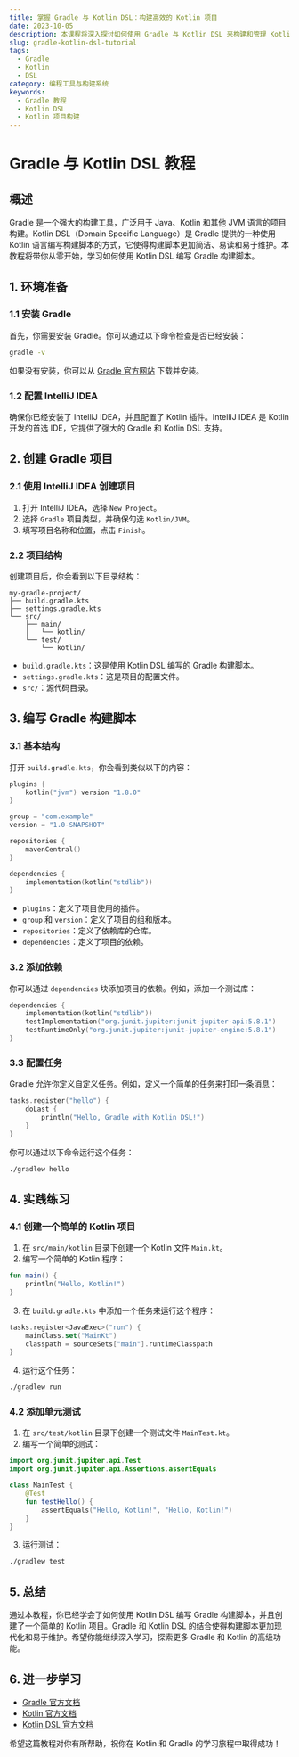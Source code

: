 ```yaml
---
title: 掌握 Gradle 与 Kotlin DSL：构建高效的 Kotlin 项目
date: 2023-10-05
description: 本课程将深入探讨如何使用 Gradle 与 Kotlin DSL 来构建和管理 Kotlin 项目，提升开发效率和项目可维护性。
slug: gradle-kotlin-dsl-tutorial
tags:
  - Gradle
  - Kotlin
  - DSL
category: 编程工具与构建系统
keywords:
  - Gradle 教程
  - Kotlin DSL
  - Kotlin 项目构建
---
```


# Gradle 与 Kotlin DSL 教程

## 概述

Gradle 是一个强大的构建工具，广泛用于 Java、Kotlin 和其他 JVM 语言的项目构建。Kotlin DSL（Domain Specific Language）是 Gradle 提供的一种使用 Kotlin 语言编写构建脚本的方式，它使得构建脚本更加简洁、易读和易于维护。本教程将带你从零开始，学习如何使用 Kotlin DSL 编写 Gradle 构建脚本。

## 1. 环境准备

### 1.1 安装 Gradle

首先，你需要安装 Gradle。你可以通过以下命令检查是否已经安装：

```bash
gradle -v
```

如果没有安装，你可以从 [Gradle 官方网站](https://gradle.org/install/) 下载并安装。

### 1.2 配置 IntelliJ IDEA

确保你已经安装了 IntelliJ IDEA，并且配置了 Kotlin 插件。IntelliJ IDEA 是 Kotlin 开发的首选 IDE，它提供了强大的 Gradle 和 Kotlin DSL 支持。

## 2. 创建 Gradle 项目

### 2.1 使用 IntelliJ IDEA 创建项目

1. 打开 IntelliJ IDEA，选择 `New Project`。
2. 选择 `Gradle` 项目类型，并确保勾选 `Kotlin/JVM`。
3. 填写项目名称和位置，点击 `Finish`。

### 2.2 项目结构

创建项目后，你会看到以下目录结构：

```
my-gradle-project/
├── build.gradle.kts
├── settings.gradle.kts
└── src/
    ├── main/
    │   └── kotlin/
    └── test/
        └── kotlin/
```

- `build.gradle.kts`：这是使用 Kotlin DSL 编写的 Gradle 构建脚本。
- `settings.gradle.kts`：这是项目的配置文件。
- `src/`：源代码目录。

## 3. 编写 Gradle 构建脚本

### 3.1 基本结构

打开 `build.gradle.kts`，你会看到类似以下的内容：

```kotlin
plugins {
    kotlin("jvm") version "1.8.0"
}

group = "com.example"
version = "1.0-SNAPSHOT"

repositories {
    mavenCentral()
}

dependencies {
    implementation(kotlin("stdlib"))
}
```

- `plugins`：定义了项目使用的插件。
- `group` 和 `version`：定义了项目的组和版本。
- `repositories`：定义了依赖库的仓库。
- `dependencies`：定义了项目的依赖。

### 3.2 添加依赖

你可以通过 `dependencies` 块添加项目的依赖。例如，添加一个测试库：

```kotlin
dependencies {
    implementation(kotlin("stdlib"))
    testImplementation("org.junit.jupiter:junit-jupiter-api:5.8.1")
    testRuntimeOnly("org.junit.jupiter:junit-jupiter-engine:5.8.1")
}
```

### 3.3 配置任务

Gradle 允许你定义自定义任务。例如，定义一个简单的任务来打印一条消息：

```kotlin
tasks.register("hello") {
    doLast {
        println("Hello, Gradle with Kotlin DSL!")
    }
}
```

你可以通过以下命令运行这个任务：

```bash
./gradlew hello
```

## 4. 实践练习

### 4.1 创建一个简单的 Kotlin 项目

1. 在 `src/main/kotlin` 目录下创建一个 Kotlin 文件 `Main.kt`。
2. 编写一个简单的 Kotlin 程序：

```kotlin
fun main() {
    println("Hello, Kotlin!")
}
```

3. 在 `build.gradle.kts` 中添加一个任务来运行这个程序：

```kotlin
tasks.register<JavaExec>("run") {
    mainClass.set("MainKt")
    classpath = sourceSets["main"].runtimeClasspath
}
```

4. 运行这个任务：

```bash
./gradlew run
```

### 4.2 添加单元测试

1. 在 `src/test/kotlin` 目录下创建一个测试文件 `MainTest.kt`。
2. 编写一个简单的测试：

```kotlin
import org.junit.jupiter.api.Test
import org.junit.jupiter.api.Assertions.assertEquals

class MainTest {
    @Test
    fun testHello() {
        assertEquals("Hello, Kotlin!", "Hello, Kotlin!")
    }
}
```

3. 运行测试：

```bash
./gradlew test
```

## 5. 总结

通过本教程，你已经学会了如何使用 Kotlin DSL 编写 Gradle 构建脚本，并且创建了一个简单的 Kotlin 项目。Gradle 和 Kotlin DSL 的结合使得构建脚本更加现代化和易于维护。希望你能继续深入学习，探索更多 Gradle 和 Kotlin 的高级功能。

## 6. 进一步学习

- [Gradle 官方文档](https://docs.gradle.org/current/userguide/userguide.html)
- [Kotlin 官方文档](https://kotlinlang.org/docs/home.html)
- [Kotlin DSL 官方文档](https://docs.gradle.org/current/userguide/kotlin_dsl.html)

希望这篇教程对你有所帮助，祝你在 Kotlin 和 Gradle 的学习旅程中取得成功！